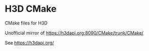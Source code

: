 # H3D CMake

CMake files for H3D

Unofficial mirror of https://h3dapi.org:8090/CMake/trunk/CMake/

See https://h3dapi.org/
